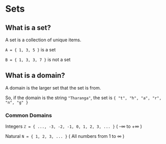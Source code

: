 # Sets

## What is a set?

A set is a collection of unique items.  

```A = { 1, 3, 5 }``` is a set

```B = { 1, 3, 3, 7 }``` is not a set

## What is a domain?

A domain is the larger set that the set is from.  

So, if the domain is the string  ```"Tharanga"```, the set is ```{ "t", "h", "a", "r", "n", "g" }```

### Common Domains

Integers 
```ℤ = { ..., -3, -2, -1, 0, 1, 2, 3, ... }``` ( -∞ to +∞ )

Natural
```N = { 1, 2, 3, ... }``` ( All numbers from 1 to ∞ )
